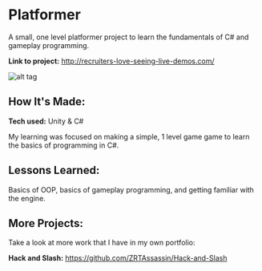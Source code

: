 # Platformer
A small, one level platformer project to learn the fundamentals of C# and gameplay programming.

**Link to project:** http://recruiters-love-seeing-live-demos.com/

![alt tag](https://imgur.com/M8HfWUU)

## How It's Made:

**Tech used:** Unity & C#

My learning was focused on making a simple, 1 level game game to learn the basics of programming in C#. 

## Lessons Learned:

Basics of OOP, basics of gameplay programming, and getting familiar with the engine.

## More Projects:
Take a look at more work that I have in my own portfolio:

**Hack and Slash:** https://github.com/ZRTAssassin/Hack-and-Slash

